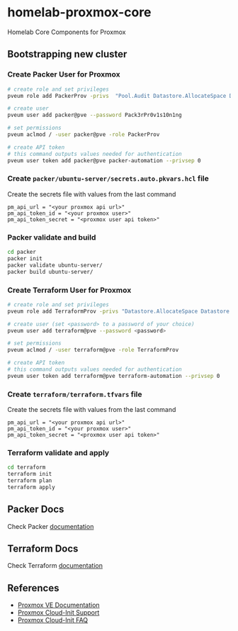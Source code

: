 # homelab-proxmox-core

Homelab Core Components for Proxmox

## Bootstrapping new cluster

### Create Packer User for Proxmox

```bash
# create role and set privileges
pveum role add PackerProv -privs  "Pool.Audit Datastore.AllocateSpace Datastore.Allocate Datastore.Audit VM.Allocate VM.Audit VM.Backup VM.Clone VM.Config.CDROM VM.Config.CPU VM.Config.Cloudinit VM.Config.Disk VM.Config.HWType VM.Config.Memory VM.Config.Network VM.Config.Options VM.Console VM.Migrate VM.Monitor VM.PowerMgmt VM.Snapshot VM.Snapshot.Rollback SDN.Use"

# create user
pveum user add packer@pve --password Pack3rPr0v1s10n1ng

# set permissions
pveum aclmod / -user packer@pve -role PackerProv

# create API token
# this command outputs values needed for authentication
pveum user token add packer@pve packer-automation --privsep 0
```

### Create ```packer/ubuntu-server/secrets.auto.pkvars.hcl``` file

Create the secrets file with values from the last command

```hcl
pm_api_url = "<your proxmox api url>"
pm_api_token_id = "<your proxmox user>"
pm_api_token_secret = "<proxmox user api token>"
```

### Packer validate and build

```bash
cd packer
packer init
packer validate ubuntu-server/
packer build ubuntu-server/
```

### Create Terraform User for Proxmox

```bash
# create role and set privileges
pveum role add TerraformProv -privs "Datastore.AllocateSpace Datastore.AllocateTemplate Datastore.Audit Pool.Allocate Sys.Audit Sys.Console Sys.Modify VM.Allocate VM.Audit VM.Clone VM.Config.CDROM VM.Config.Cloudinit VM.Config.CPU VM.Config.Disk VM.Config.HWType VM.Config.Memory VM.Config.Network VM.Config.Options VM.Migrate VM.Monitor VM.PowerMgmt SDN.Use"

# create user (set <password> to a password of your choice)
pveum user add terraform@pve --password <password>

# set permissions
pveum aclmod / -user terraform@pve -role TerraformProv

# create API token
# this command outputs values needed for authentication
pveum user token add terraform@pve terraform-automation --privsep 0
```

### Create ```terraform/terraform.tfvars``` file

Create the secrets file with values from the last command

```hcl
pm_api_url = "<your proxmox api url>"
pm_api_token_id = "<your proxmox user>"
pm_api_token_secret = "<proxmox user api token>"
```

### Terraform validate and apply

```bash
cd terraform
terraform init
terraform plan
terraform apply
```

## Packer Docs

Check Packer [documentation](./packer/README.md)

## Terraform Docs

Check Terraform [documentation](./terraform/README.md)

## References

- [Proxmox VE Documentation](https://pve.proxmox.com/pve-docs/)
- [Proxmox Cloud-Init Support](https://pve.proxmox.com/wiki/Cloud-Init_Support)
- [Proxmox Cloud-Init FAQ](https://pve.proxmox.com/wiki/Cloud-Init_FAQ)
